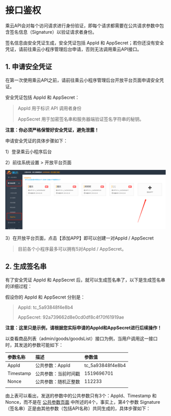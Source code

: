 # 接口鉴权

乘云API会对每个访问请求进行身份验证，即每个请求都需要在公共请求参数中包含签名信息（Signature）以验证请求者身份。

签名信息由安全凭证生成，安全凭证包括 AppId 和 AppSecret；若你还没有安全凭证，请前往乘云小程序管理后台申请，否则无法调用乘云API接口。

## 1. 申请安全凭证

在第一次使用乘云API之前，请前往乘云小程序管理后台开放平台页面申请安全凭证。

安全凭证包括 AppId 和 AppSecret：

> AppId 用于标识 API 调用者身份
>
> AppSecret 用于加密签名串和服务器端验证签名字符串的秘钥。

**注意：你必须严格保管好安全凭证，避免泄露！**

申请安全凭证的具体步骤如下：

1）登录乘云小程序后台

2）前往系统设置 &gt; 开放平台页面

![](/assets/jianquan1.png)

3）在开放平台页面，点击【添加APP】即可以创建一对AppId / AppSecret

> 目前各个小程序最多可以拥有5对AppId / AppSecret。

## 2. 生成签名串

有了安全凭证 AppId 和 AppSecret 后，就可以生成签名串了，以下是生成签名串的详细过程：

假设你的 AppId 和 AppSecret 分别是：

> AppId:  tc\_5a93848f4e8b4
>
> AppSecret:  92a739662d8e0cd0df8c4f70f61919ae

**注意：这里只是示例，请根据您实际申请的AppId和AppSecret进行后续操作！**

以查看商品列表（admin/goods/goodsList）接口为例，当用户调用这一接口时，其发送的参数可能如下：

| 参数名称 | 描述 | 参数值 |
| :--- | :--- | :--- |
| AppId | 公共参数：AppId | tc\_5a93848f4e8b4 |
| Timestamp | 公共参数：当前时间戳 | 1519696701 |
| Nonce | 公共参数：随机正整数 | 112233 |
|  |  |  |

由上表可以看出，发送的参数中的公共参数只有3个：AppId、Timestamp 和 Nonce，而不是在 [公共参数页面](/diao-yong-fang-fa/gong-gong-can-shu.md) 中所述的4个，事实上，第4个参数 Signature（签名串）正是由其他参数（包括API名称）共同生成的，具体步骤如下：



